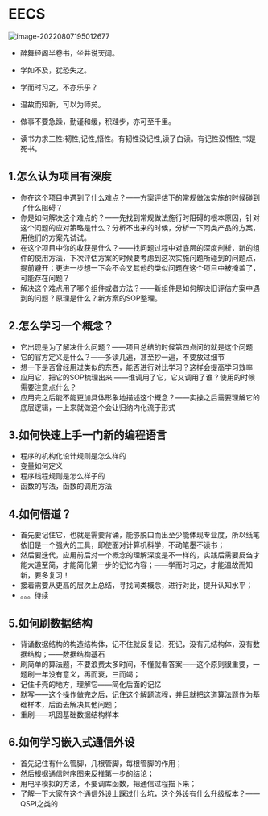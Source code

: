 # EECS

 ![image-20220807195012677](https://pic-1304959529.cos.ap-guangzhou.myqcloud.com/DB/image-20220807195012677.png)

- 醉舞经阁半卷书，坐井说天阔。

- 学如不及，犹恐失之。

- 学而时习之，不亦乐乎？

- 温故而知新，可以为师矣。

- 做事不要急躁，勤谨和缓，积跬步，亦可至千里。

- 读书力求三性:韧性,记性,悟性。有韧性没记性,读了白读。有记性没悟性,书是死书。



## 1.怎么认为项目有深度

- 你在这个项目中遇到了什么难点？——方案评估下的常规做法实施的时候碰到了什么阻碍？
- 你是如何解决这个难点的？——先找到常规做法施行时阻碍的根本原因，针对这个问题的应对策略是什么？分析不出来的时候，分析一下同类产品的方案，用他们的方案先试试。
- 在这个项目中你的收获是什么？——找问题过程中对底层的深度剖析，新的组件的使用方法，下次评估方案的时候要考虑到这次实施问题所碰到的问题点，提前避开；更进一步想一下会不会又其他的类似问题在这个项目中被掩盖了，可能存在问题？
- 解决这个难点用了哪个组件或者方法？——新组件是如何解决旧评估方案中遇到的问题？原理是什么？新方案的SOP整理。



## 2.怎么学习一个概念？

- 它出现是为了解决什么问题？——项目总结的时候第四点问的就是这个问题
- 它的官方定义是什么？——多读几遍，甚至抄一遍，不要放过细节
- 想一下是否曾经用过类似的东西，能否进行对比学习？这样会提高学习效率
- 应用它，把它的SOP梳理出来 ——谁调用了它，它又调用了谁？使用的时候需要注意点什么？
- 应用完之后能不能更加具体形象地描述这个概念？——实操之后需要理解它的底层逻辑，一上来就做这个会让归纳内化流于形式



## 3.如何快速上手一门新的编程语言

- 程序的机构化设计规则是怎么样的
- 变量如何定义
- 程序线程规则是怎么样子的
- 函数的写法，函数的调用方法



## 4.如何悟道？

- 首先要记住它，也就是需要背诵，能够脱口而出至少能体现专业度，所以纸笔依旧是一个强大的工具，即使面对计算机科学，不动笔墨不读书；
- 然后要迭代，应用前后对一个概念的理解深度是不一样的，实践后需要反刍才能大道至简，才能简化第一步的记忆内容；——学而时习之，才能温故而知新，要多复习！
- 接着需要从更高的层次上总结，寻找同类概念，进行对比，提升认知水平；
- 。。。待续





## 5.如何刷数据结构

- 背诵数据结构的构造结构体，记不住就反复记，死记，没有元结构体，没有数据结构；——数据结构基石
- 刷简单的算法题，不要浪费太多时间，不懂就看答案——这个原则很重要，一题刷一年没有意义，再而衰，三而竭；
- 记住卡壳的地方，理解它——简化后面的记忆
- 默写——这个操作做完之后，记住这个解题流程，并且就把这道算法题作为基础样本，后面去解决其他问题；
- 重刷——巩固基础数据结构样本



## 6.如何学习嵌入式通信外设

- 首先记住有什么管脚，几根管脚，每根管脚的作用；
- 然后根据通信时序图来反推第一步的结论；
- 用电平模拟的方法，不要调库函数，把通信过程描下来；
- 了解一下大家在这个通信外设上踩过什么坑，这个外设有什么升级版本？——QSPI之类的



